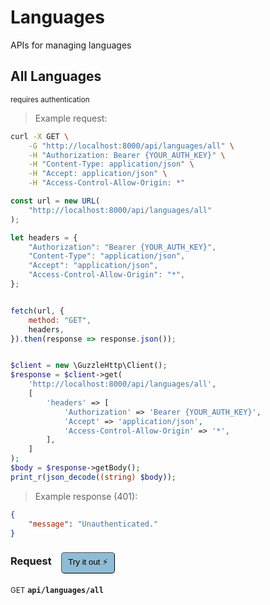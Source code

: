 # Languages
APIs for managing languages

## All Languages

<small class="badge badge-darkred">requires authentication</small>



> Example request:

```bash
curl -X GET \
    -G "http://localhost:8000/api/languages/all" \
    -H "Authorization: Bearer {YOUR_AUTH_KEY}" \
    -H "Content-Type: application/json" \
    -H "Accept: application/json" \
    -H "Access-Control-Allow-Origin: *"
```

```javascript
const url = new URL(
    "http://localhost:8000/api/languages/all"
);

let headers = {
    "Authorization": "Bearer {YOUR_AUTH_KEY}",
    "Content-Type": "application/json",
    "Accept": "application/json",
    "Access-Control-Allow-Origin": "*",
};


fetch(url, {
    method: "GET",
    headers,
}).then(response => response.json());
```

```php

$client = new \GuzzleHttp\Client();
$response = $client->get(
    'http://localhost:8000/api/languages/all',
    [
        'headers' => [
            'Authorization' => 'Bearer {YOUR_AUTH_KEY}',
            'Accept' => 'application/json',
            'Access-Control-Allow-Origin' => '*',
        ],
    ]
);
$body = $response->getBody();
print_r(json_decode((string) $body));
```


> Example response (401):

```json
{
    "message": "Unauthenticated."
}
```
<div id="execution-results-GETapi-languages-all" hidden>
    <blockquote>Received response<span id="execution-response-status-GETapi-languages-all"></span>:</blockquote>
    <pre class="json"><code id="execution-response-content-GETapi-languages-all"></code></pre>
</div>
<div id="execution-error-GETapi-languages-all" hidden>
    <blockquote>Request failed with error:</blockquote>
    <pre><code id="execution-error-message-GETapi-languages-all"></code></pre>
</div>
<form id="form-GETapi-languages-all" data-method="GET" data-path="api/languages/all" data-authed="1" data-hasfiles="0" data-headers='{"Authorization":"Bearer {YOUR_AUTH_KEY}","Content-Type":"application\/json","Accept":"application\/json","Access-Control-Allow-Origin":"*"}' onsubmit="event.preventDefault(); executeTryOut('GETapi-languages-all', this);">
<h3>
    Request&nbsp;&nbsp;&nbsp;
        <button type="button" style="background-color: #8fbcd4; padding: 5px 10px; border-radius: 5px; border-width: thin;" id="btn-tryout-GETapi-languages-all" onclick="tryItOut('GETapi-languages-all');">Try it out ⚡</button>
    <button type="button" style="background-color: #c97a7e; padding: 5px 10px; border-radius: 5px; border-width: thin;" id="btn-canceltryout-GETapi-languages-all" onclick="cancelTryOut('GETapi-languages-all');" hidden>Cancel</button>&nbsp;&nbsp;
    <button type="submit" style="background-color: #6ac174; padding: 5px 10px; border-radius: 5px; border-width: thin;" id="btn-executetryout-GETapi-languages-all" hidden>Send Request 💥</button>
    </h3>
<p>
<small class="badge badge-green">GET</small>
 <b><code>api/languages/all</code></b>
</p>
<p>
<label id="auth-GETapi-languages-all" hidden>Authorization header: <b><code>Bearer </code></b><input type="text" name="Authorization" data-prefix="Bearer " data-endpoint="GETapi-languages-all" data-component="header"></label>
</p>
</form>



